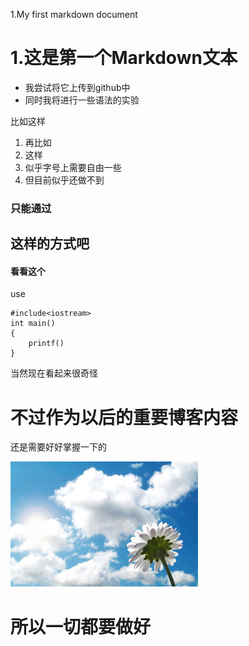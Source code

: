 
1.My first markdown document

# 1.这是第一个Markdown文本
* 我尝试将它上传到github中
* 同时我将进行一些语法的实验

比如这样

1. 再比如
2. 这样
3. 似乎字号上需要自由一些
4. 但目前似乎还做不到

### 只能通过

## 这样的方式吧

#### 看看这个

use

	#include<iostream>
	int main()
	{		
		printf()
	}

当然现在看起来很奇怪
# 不过作为以后的重要博客内容
还是需要好好掌握一下的

<img src="images/First_markdown/1.jpg" alt="天空" width="300" height="200"/>

# 所以一切都要做好